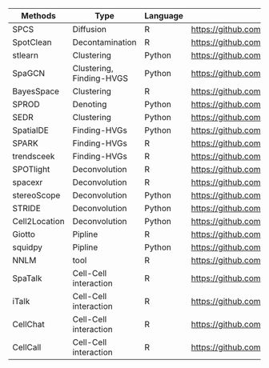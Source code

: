 | Methods       | Type                     | Language | source                                               | achieve      |
| ------------- | ------------------------ | -------- | ---------------------------------------------------- | ------------ |
| SPCS          | Diffusion                | R        | https://github.com/Usos/SPCS                         | inline       |
| SpotClean     | Decontamination          | R        | https://github.com/zijianni/SpotClean@4fd969c        | Github       |
| stlearn       | Clustering               | Python   | https://github.com/BiomedicalMachineLearning/stLearn | pip          |
| SpaGCN        | Clustering, Finding-HVGS | Python   | https://github.com/jianhuupenn/SpaGCN                | pip          |
| BayesSpace    | Clustering               | R        | https://github.com/edward130603/BayesSpace           | Bioconductor |
| SPROD         | Denoting                 | Python   | https://github.com/yunguan-wang/SPROD                | GitHub       |
| SEDR          | Clustering               | Python   | https://github.com/JinmiaoChenLab/SEDR               | Github       |
| SpatialDE     | Finding-HVGs             | Python   | https://github.com/PMBio/SpatialDE                   | pip          |
| SPARK         | Finding-HVGs             | R        | https://github.com/xzhoulab/SPARK                    | Github       |
| trendsceek    | Finding-HVGs             | R        | https://github.com/edsgard/trendsceek                | Github       |
| SPOTlight     | Deconvolution            | R        | https://github.com/MarcElosua/SPOTlight              | Github       |
| spacexr       | Deconvolution            | R        | https://github.com/dmcable/spacexr                   | Github       |
| stereoScope   | Deconvolution            | Python   | https://github.com/almaan/stereoscope                | Github       |
| STRIDE        | Deconvolution            | Python   | https://github.com/wanglabtongji/STRIDE              | Github       |
| Cell2Location | Deconvolution            | Python   | https://github.com/BayraktarLab/cell2location        | pip          |
| Giotto        | Pipline                  | R        | https://github.com/RubD/Giotto/                      | Github       |
| squidpy       | Pipline                  | Python   | https://github.com/theislab/squidpy                  | pip          |
| NNLM          | tool                     | R        | https://github.com/linxihui/NNLM                     | Github       |
| SpaTalk       | Cell-Cell interaction    | R        | https://github.com/ZJUFanLab/SpaTalk                 | Github       |
| iTalk         | Cell-Cell interaction    | R        | https://github.com/Coolgenome/iTALK                  | Github       |
| CellChat      | Cell-Cell interaction    | R        | https://github.com/sqjin/CellChat                    | Bioconductor |
| CellCall      | Cell-Cell interaction    | R        | https://github.com/ShellyCoder/cellcall              | github       |







